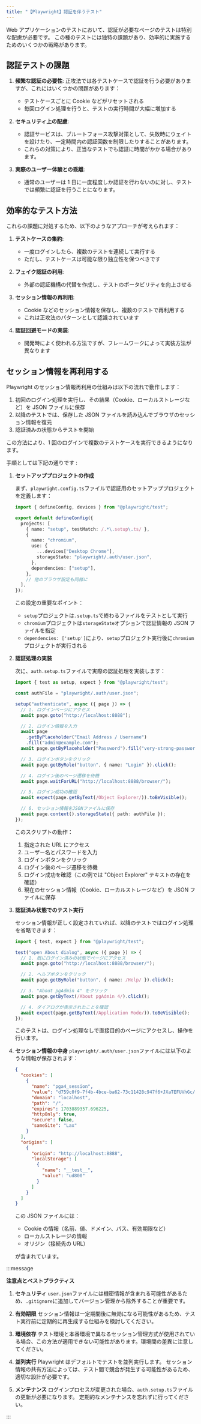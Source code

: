 ```yaml
---
title: "【Playwright】認証を伴うテスト"
---
```


Web アプリケーションのテストにおいて、認証が必要なページのテストは特別な配慮が必要です。
この種のテストには独特の課題があり、効率的に実施するためのいくつかの戦略があります。

## 認証テストの課題

1. **頻繁な認証の必要性**:
   正攻法では各テストケースで認証を行う必要がありますが、これにはいくつかの問題があります：

   - テストケースごとに Cookie などがリセットされる
   - 毎回ログイン処理を行うと、テストの実行時間が大幅に増加する

2. **セキュリティ上の配慮**:

   - 認証サービスは、ブルートフォース攻撃対策として、失敗時にウェイトを設けたり、一定時間内の認証回数を制限したりすることがあります。
   - これらの対策により、正当なテストでも認証に時間がかかる場合があります。

3. **実際のユーザー体験との乖離**:
   - 通常のユーザーは 1 日に一度程度しか認証を行わないのに対し、テストでは頻繁に認証を行うことになります。

## 効率的なテスト方法

これらの課題に対処するため、以下のようなアプローチが考えられます：

1. **テストケースの集約**:

   - 一度ログインしたら、複数のテストを連続して実行する
   - ただし、テストケースは可能な限り独立性を保つべきです

2. **フェイク認証の利用**:

   - 外部の認証機構の代替を作成し、テストのポータビリティを向上させる

3. **セッション情報の再利用**:

   - Cookie などのセッション情報を保存し、複数のテストで再利用する
   - これは正攻法のパターンとして認識されています

4. **認証回避モードの実装**:
   - 開発時によく使われる方法ですが、フレームワークによって実装方法が異なります

## セッション情報を再利用する

Playwright のセッション情報再利用の仕組みは以下の流れで動作します：

1. 初回のログイン処理を実行し、その結果（Cookie、ローカルストレージなど）を JSON ファイルに保存
2. 以降のテストでは、保存した JSON ファイルを読み込んでブラウザのセッション情報を復元
3. 認証済みの状態からテストを開始

この方法により、1 回のログインで複数のテストケースを実行できるようになります。

手順としては下記の通りです :

1. **セットアッププロジェクトの作成**

   まず、`playwright.config.ts`ファイルで認証用のセットアッププロジェクトを定義します：

   ```typescript
   import { defineConfig, devices } from "@playwright/test";

   export default defineConfig({
     projects: [
       { name: "setup", testMatch: /.*\.setup\.ts/ },
       {
         name: "chromium",
         use: {
           ...devices["Desktop Chrome"],
           storageState: "playwright/.auth/user.json",
         },
         dependencies: ["setup"],
       },
       // 他のブラウザ設定も同様に
     ],
   });
   ```

   この設定の重要なポイント：

   - `setup`プロジェクトは`.setup.ts`で終わるファイルをテストとして実行
   - `chromium`プロジェクトは`storageState`オプションで認証情報の JSON ファイルを指定
   - `dependencies: ['setup']`により、`setup`プロジェクト実行後に`chromium`プロジェクトが実行される

2. **認証処理の実装**

   次に、`auth.setup.ts`ファイルで実際の認証処理を実装します：

   ```typescript
   import { test as setup, expect } from "@playwright/test";

   const authFile = "playwright/.auth/user.json";

   setup("authenticate", async ({ page }) => {
     // 1. ログインページにアクセス
     await page.goto("http://localhost:8888");

     // 2. ログイン情報を入力
     await page
       .getByPlaceholder("Email Address / Username")
       .fill("admin@example.com");
     await page.getByPlaceholder("Password").fill("very-strong-password");

     // 3. ログインボタンをクリック
     await page.getByRole("button", { name: "Login" }).click();

     // 4. ログイン後のページ遷移を待機
     await page.waitForURL("http://localhost:8888/browser/");

     // 5. ログイン成功の確認
     await expect(page.getByText(/Object Explorer/)).toBeVisible();

     // 6. セッション情報をJSONファイルに保存
     await page.context().storageState({ path: authFile });
   });
   ```

   このスクリプトの動作：

   1. 指定された URL にアクセス
   2. ユーザー名とパスワードを入力
   3. ログインボタンをクリック
   4. ログイン後のページ遷移を待機
   5. ログイン成功を確認（この例では "Object Explorer" テキストの存在を確認）
   6. 現在のセッション情報（Cookie、ローカルストレージなど）を JSON ファイルに保存

3. **認証済み状態でのテスト実行**

   セッション情報が正しく設定されていれば、以降のテストではログイン処理を省略できます：

   ```typescript
   import { test, expect } from "@playwright/test";

   test("open About dialog", async ({ page }) => {
     // 1. 既にログイン済みの状態でページにアクセス
     await page.goto("http://localhost:8888/browser/");

     // 2. ヘルプボタンをクリック
     await page.getByRole("button", { name: /Help/ }).click();

     // 3. "About pgAdmin 4" をクリック
     await page.getByText(/About pgAdmin 4/).click();

     // 4. ダイアログが表示されたことを確認
     await expect(page.getByText(/Application Mode/)).toBeVisible();
   });
   ```

   このテストは、ログイン処理なしで直接目的のページにアクセスし、操作を行います。

4. **セッション情報の中身**
   `playwright/.auth/user.json`ファイルには以下のような情報が保存されます：

   ```json
   {
     "cookies": [
       {
         "name": "pga4_session",
         "value": "d759c0f9-7f4b-4bce-ba62-73c11428c947f6+JXaTEFUVhGc/yWmky2DB2nY0F0CRRN3v/dQqJRUe8=",
         "domain": "localhost",
         "path": "/",
         "expires": 1703889357.696225,
         "httpOnly": true,
         "secure": false,
         "sameSite": "Lax"
       }
     ],
     "origins": [
       {
         "origin": "http://localhost:8888",
         "localStorage": [
           {
             "name": "__test__",
             "value": "ud800"
           }
         ]
       }
     ]
   }
   ```

   この JSON ファイルには：

   - Cookie の情報（名前、値、ドメイン、パス、有効期限など）
   - ローカルストレージの情報
   - オリジン（接続先の URL）

   が含まれています。

:::message

**注意点とベストプラクティス**

1. **セキュリティ**
   `user.json`ファイルには機密情報が含まれる可能性があるため、`.gitignore`に追加してバージョン管理から除外することが重要です。

2. **有効期限**
   セッション情報は一定期間後に無効になる可能性があるため、テスト実行前に定期的に再生成する仕組みを検討してください。

3. **環境依存**
   テスト環境と本番環境で異なるセッション管理方式が使用されている場合、この方法が適用できない可能性があります。環境間の差異に注意してください。

4. **並列実行**
   Playwright はデフォルトでテストを並列実行します。
   セッション情報の共有方法によっては、テスト間で競合が発生する可能性があるため、適切な設計が必要です。

5. **メンテナンス**
   ログインプロセスが変更された場合、`auth.setup.ts`ファイルの更新が必要になります。
   定期的なメンテナンスを忘れずに行ってください。

:::
